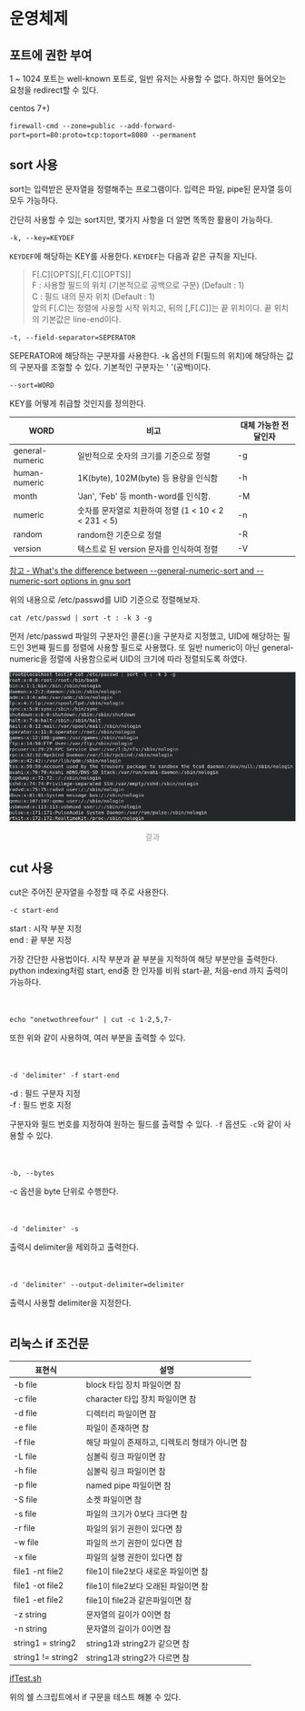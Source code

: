 # 운영체제

## 포트에 권한 부여

1 ~ 1024 포트는 well-known 포트로, 일반 유저는 사용할 수 없다. 하지만 들어오는 요청을 redirect할 수 있다.

centos 7+)
<pre><code>firewall-cmd --zone=public --add-forward-port=port=80:proto=tcp:toport=8080 --permanent</code></pre>



## sort 사용


sort는 입력받은 문자열을 정렬해주는 프로그램이다. 입력은 파일, pipe된 문자열 등이 모두 가능하다.

간단히 사용할 수 있는 sort지만, 몇가지 사항을 더 알면 똑똑한 활용이 가능하다.


<pre><code>-k, --key=KEYDEF</code></pre>


`KEYDEF`에 해당하는 KEY를 사용한다. `KEYDEF`는 다음과 같은 규칙을 지닌다.


> F[.C][OPTS][,F[.C][OPTS]]  
> F : 사용할 필드의 위치 (기본적으로 공백으로 구분) (Default : 1)  
> C : 필드 내의 문자 위치 (Default : 1)  
> 앞의 F[.C]는 정렬에 사용할 시작 위치고, 뒤의 [,F[.C]]는 끝 위치이다. 끝 위치의 기본값은 line-end이다.  


<pre><code>-t, --field-separator=SEPERATOR</code></pre>


SEPERATOR에 해당하는 구분자를 사용한다. -k 옵션의 F(필드의 위치)에 해당하는 값의 구분자를 조절할 수 있다. 기본적인 구분자는 ' '(공백)이다.


<pre><code>--sort=WORD</code></pre>


KEY를 어떻게 취급할 것인지를 정의한다.


WORD | 비고 | 대체 가능한 전달인자
--- | --- | ---
general-numeric | 일반적으로 숫자의 크기를 기준으로 정렬 | -g
human-numeric | 1K(byte), 102M(byte) 등 용량을 인식함 | -h
month | 'Jan', 'Feb' 등 month-word를 인식함. | -M
numeric | 숫자를 문자열로 치환하여 정렬 (1 < 10 < 2 < 231 < 5) | -n
random | random한 기준으로 정렬 | -R
version | 텍스트로 된 version 문자를 인식하여 정렬 | -V

[참고 - What's the difference between --general-numeric-sort and --numeric-sort options in gnu sort](https://stackoverflow.com/questions/1255782/whats-the-difference-between-general-numeric-sort-and-numeric-sort-options)


위의 내용으로 /etc/passwd를 UID 기준으로 정렬해보자.


<pre><code>cat /etc/passwd | sort -t : -k 3 -g</code></pre>


먼저 /etc/passwd 파일의 구분자인 콜론(:)을 구분자로 지정했고, UID에 해당하는 필드인 3번째 필드를 정렬에 사용할 필드로 사용했다. 또 일반 numeric이 아닌 general-numeric을 정렬에 사용함으로써 UID의 크기에 따라 정렬되도록 하였다.

![결과](https://github.com/azza999/small-start/blob/main/assets/210701/sort.png?raw=true)
<p style="text-align: center; color: #999;">결과</p>

## cut 사용

cut은 주어진 문자열을 수정할 때 주로 사용한다.

<pre><code>-c start-end</code></pre>

start : 시작 부분 지정  
end : 끝 부분 지정  

가장 간단한 사용법이다. 시작 부분과 끝 부분을 지적하여 해당 부분만을 출력한다.  
python indexing처럼 start, end중 한 인자를 비워 start-끝, 처음-end 까지 출력이 가능하다.  
<br>
<br>
<pre><code>echo "onetwothreefour" | cut -c 1-2,5,7-</code></pre>

또한 위와 같이 사용하여, 여러 부분을 출력할 수 있다.  
<br>
<br>
<pre><code>-d 'delimiter' -f start-end</code></pre>

-d : 필드 구분자 지정  
-f : 필드 번호 지정  

구분자와 필드 번호를 지정하여 원하는 필드를 출력할 수 있다. `-f` 옵션도 `-c`와 같이 사용할 수 있다.  
<br>
<br>
<pre><code>-b, --bytes</code></pre>

-c 옵션을 byte 단위로 수행한다.  
<br>
<br>
<pre><code>-d 'delimiter' -s</code></pre>

출력시 delimiter을 제외하고 출력한다.  
<br>
<br>
<pre><code>-d 'delimiter' --output-delimiter=delimiter</code></pre>

출력시 사용할 delimiter을 지정한다.
<br>
<br>

## 리눅스 if 조건문

표현식 | 설명
--- | ---
-b file | block 타입 장치 파일이면 참
-c file | character 타입 장치 파일이면 참
-d file | 디렉터리 파일이면 참
-e file | 파일이 존재하면 참
-f file | 해당 파일이 존재하고, 디렉토리 형태가 아니면 참
-L file | 심볼릭 링크 파일이면 참
-h file | 심볼릭 링크 파일이면 참
-p file | named pipe 파일이면 참
-S file | 소켓 파일이면 참
-s file | 파일의 크기가 0보다 크다면 참
-r file | 파일의 읽기 권한이 있다면 참
-w file | 파일의 쓰기 권한이 있다면 참
-x file | 파일의 실행 권한이 있다면 참
file1 -nt file2 | file1이 file2보다 새로운 파일이면 참
file1 -ot file2 | file1이 file2보다 오래된 파일이면 참
file1 -et file2 | file1이 file2과 같은파일이면 참
-z string | 문자열의 길이가 0이면 참
-n string | 문자열의 길이가 0이면 참
string1 = string2 | string1과 string2가 같으면 참
string1 != string2 | string1과 string2가 다르면 참

[ifTest.sh](https://github.com/azza999/small-start/blob/main/assets/210704/iftest.sh)

위의 쉘 스크립트에서 if 구문을 테스트 해볼 수 있다.